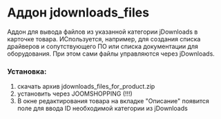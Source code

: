 # Аддон jdownloads_files
Аддон для вывода файлов из указанной категории jDownloads в карточке товара. ИСпользуется, например, для создания списка драйверов и сопутствующего ПО или списка документации для оборудования. При этом сами файлы управляются через jDownloads.

### Установка: 
1. скачать архив jdownloads_files_for_product.zip
2. установить через JOOMSHOPPING (!!!)
3. В окне редактирования товара на вкладке "Описание" появится поле для ввода ID необходимой категории из jDownloads


